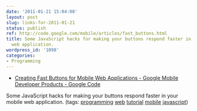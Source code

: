 ```yaml
---
date: '2011-01-21 15:04:08'
layout: post
slug: links-for-2011-01-21
status: publish
ref: http://code.google.com/mobile/articles/fast_buttons.html
title: Some JavaScript hacks for making your buttons respond faster in your mobile
  web application.
wordpress_id: '1098'
categories:
- Programming
---
```


  * [Creating Fast Buttons for Mobile Web Applications - Google Mobile Developer Products - Google Code](http://code.google.com/mobile/articles/fast_buttons.html)


Some JavaScript hacks for making your buttons respond faster in your mobile web application. (tags: [programming](http://www.delicious.com/eob/programming) [web](http://www.delicious.com/eob/web) [tutorial](http://www.delicious.com/eob/tutorial) [mobile](http://www.delicious.com/eob/mobile) [javascript](http://www.delicious.com/eob/javascript))



